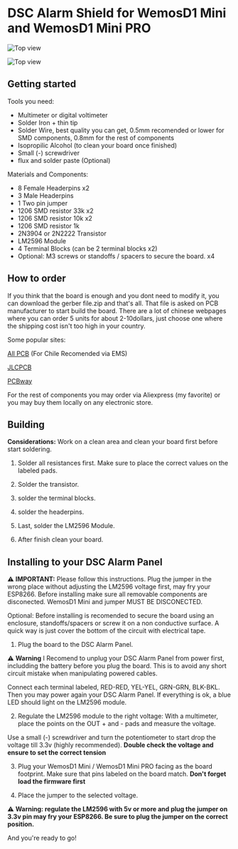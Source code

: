 DSC Alarm Shield for WemosD1 Mini and WemosD1 Mini PRO
==================================

![Top view](https://raw.githubusercontent.com/PipeDeveloper/esphome-dsckeybus/master/PCB%20Layouts/WemosD1%20Mini/SMD/WemosD1_Mini_SMD1206_boardtop.png)

![Top view](https://raw.githubusercontent.com/PipeDeveloper/esphome-dsckeybus/master/PCB%20Layouts/WemosD1%20Mini/SMD/WemosD1_SMD1206_schematic.png)

Getting started
------------
Tools you need:

 * Multimeter or digital voltimeter
 * Solder Iron + thin tip
 * Solder Wire, best quality you can get, 0.5mm recomended or lower for SMD components, 0.8mm for the rest of components
 * Isopropilic Alcohol (to clean your board once finished)
 * Small (-) screwdriver
 * flux and solder paste (Optional)

Materials and Components:
 * 8 Female Headerpins x2
 * 3 Male Headerpins
 * 1 Two pin jumper
 * 1206 SMD resistor 33k x2
 * 1206 SMD resistor 10k x2
 * 1206 SMD resistor 1k
 * 2N3904 or 2N2222 Transistor
 * LM2596 Module
 * 4 Terminal Blocks (can be 2 terminal blocks x2)
 * Optional: M3 screws or standoffs / spacers to secure the board. x4

How to order
------------
If you think that the board is enough and you dont need to modify it, you can download the gerber file.zip and that's all. That file is asked on PCB manufacturer to start build the board.
There are a lot of chinese webpages where you can order 5 units for about 2-10dollars, just choose one where the shipping cost isn't too high in your country.

Some popular sites:

[All PCB](https://www.allpcb.com/?Mb_InviteId=69183) (For Chile Recomended via EMS)

[JLCPCB](https://jlcpcb.com/)

[PCBway](https://www.pcbway.com/setinvite.aspx?inviteid=432106)

For the rest of components you may order via Aliexpress (my favorite) or you may buy them locally on any electronic store.

Building
------------

**Considerations:** Work on a clean area and clean your board first before start soldering.

1. Solder all resistances first. Make sure to place the correct values on the labeled pads.

2. Solder the transistor.

3. solder the terminal blocks.

4. solder the headerpins.

5. Last, solder the LM2596 Module.

6. After finish clean your board.

Installing to your DSC Alarm Panel
------------

:warning: **IMPORTANT:** Please follow this instructions. Plug the jumper in the wrong place without adjusting the LM2596 voltage first, may fry your ESP8266.
Before installing make sure all removable components are disconected. WemosD1 Mini and jumper MUST BE DISCONECTED.

Optional: Before installing is recomended to secure the board using an enclosure, standoffs/spacers or screw it on a non conductive surface. A quick way is just cover the bottom of the circuit with electrical tape.

1. Plug the board to the DSC Alarm Panel.

:warning: **Warning** I Recomend to unplug your DSC Alarm Panel from power first, includding the battery before you plug the board. This is to avoid any short circuit mistake when manipulating powered cables.

Connect each terminal labeled, RED-RED, YEL-YEL, GRN-GRN, BLK-BKL. Then you may power again your DSC Alarm Panel. If everything is ok, a blue LED should light on the LM2596 module.

2. Regulate the LM2596 module to the right voltage:
With a multimeter, place the points on the OUT + and - pads and measure the voltage.

Use a small (-) screwdriver and turn the potentiometer to start drop the voltage till 3.3v (highly recommended).
**Double check the voltage and ensure to set the correct tension**

3. Plug your WemosD1 Mini / WemosD1 Mini PRO facing as the board footprint. Make sure that pins labeled on the board match. **Don't forget load the firmware first**

4. Place the jumper to the selected voltage.

:warning: **Warning: regulate the LM2596 with 5v or more and plug the jumper on 3.3v pin may fry your ESP8266. Be sure to plug the jumper on the correct position.**

And you're ready to go!
